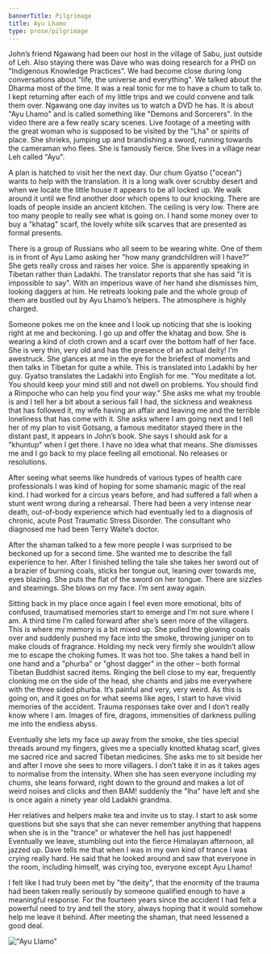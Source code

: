 ```yaml
---
bannerTitle: Pilgrimage
title: Ayu Lhamo
type: prose/pilgrimage
---
```



John’s friend Ngawang had been our host in the village of Sabu, just
outside of Leh. Also staying there was Dave who was doing research
for a PHD on "Indigenous Knowledge Practices". We had become close
during long conversations about "life, the universe and everything".
We talked about the Dharma most of the time. It was a real tonic for
me to have a chum to talk to. I kept returning after each of my little trips
and we could convene and talk them over. Ngawang one day invites us to watch a
DVD he has. It is about "Ayu Lhamo" and is called something like "Demons and
Sorcerers". In the video there are a few really scary scenes. Live footage of a
meeting with the great woman who is supposed to be visited by the "Lha" or
spirits of place. She shrieks, jumping up and brandishing a sword, running
towards the cameraman who flees. She is famously fierce. She lives in a village
near Leh called "Ayu". 

A plan is hatched to visit her the next day. Our chum Gyatso ("ocean") wants to
help with the translation. It is a long walk over scrubby desert and when we
locate the little house it appears to be all locked up. We walk around it until
we find another door which opens to our knocking. There are loads of people
inside an ancient kitchen. The ceiling is very low. There are too many people
to really see what is going on. I hand some money over to buy a "khatag" scarf,
the lovely white silk scarves that are presented as formal presents. 

There is a group of Russians who all seem to be wearing white. One of them is
in front of Ayu Lamo asking her "how many grandchildren will I have?" She gets
really cross and raises her voice. She is apparently speaking in Tibetan rather
than Ladakhi. The translator reports that she has said "it is impossible to
say". With an imperious wave of her hand she dismisses him, looking daggers at
him. He retreats looking pale and the whole group of them are bustled out by
Ayu Lhamo’s helpers. The atmosphere is highly charged. 

Someone pokes me on the knee and I look up noticing that she is looking right
at me and beckoning. I go up and offer the khatag and bow. She is wearing a
kind of cloth crown and a scarf over the bottom half of her face. She is very
thin, very old and has the presence of an actual deity! I’m awestruck. She
glances at me in the eye for the briefest of moments and then talks in Tibetan
for quite a while. This is translated into Ladakhi by her guy. Gyatso
translates the Ladakhi into English for me. "You meditate a lot. You should
keep your mind still and not dwell on problems. You should find a Rimpoche who
can help you find your way." She asks me what my trouble is and I tell her a
bit about a serious fall I had, the sickness and weakness that has followed it,
my wife having an affair and leaving me and the terrible loneliness that has
come with it. She asks where I am going next and I tell her of my plan to visit
Gotsang, a famous meditator stayed there in the distant past, it appears in
John’s book. She says I should ask for a "khuntup" when I get there. I have no
idea what that means. She dismisses me and I go back to my place feeling all
emotional. No releases or resolutions.

After seeing what seems like hundreds of various types of health care
professionals I was kind of hoping for some shamanic magic of the real kind. I
had worked for a circus years before, and had suffered a fall when a stunt went
wrong during a rehearsal. There had been a very intense near death, out-of-body
experience which had eventually led to a diagnosis of chronic, acute Post
Traumatic Stress Disorder. The consultant who diagnosed me had been Terry
Waite’s doctor. 

After the shaman talked to a few more people I was surprised to be beckoned up
for a second time. She wanted me to describe the fall experience to her. After
I finished telling the tale she takes her sword out of a brazier of burning
coals, sticks her tongue out, leaning over towards me, eyes blazing. She puts
the flat of the sword on her tongue. There are sizzles and steamings. She blows
on my face. I’m sent away again. 

Sitting back in my place once again I feel even more emotional, bits of
confused, traumatised memories start to emerge and I’m not sure where I am. A
third time I’m called forward after she’s seen more of the villagers. This is
where my memory is a bit mixed up. She pulled the glowing coals over and
suddenly pushed my face into the smoke, throwing juniper on to make clouds of
fragrance. Holding my neck very firmly she wouldn’t allow me to escape the
choking fumes. It was hot too. She takes a hand bell in one hand and a "phurba"
or "ghost dagger" in the other – both formal Tibetan Buddhist sacred items.
Ringing the bell close to my ear, frequently clonking me on the side of the
head, she chants and jabs me everywhere with the three sided phurba. It’s
painful and very, very weird. As this is going on, and it goes on for what
seems like ages, I start to have vivid memories of the accident. Trauma
responses take over and I don’t really know where I am. Images of fire,
dragons, immensities of darkness pulling me into the endless abyss.

Eventually she lets my face up away from the smoke, she ties special threads
around my fingers, gives me a specially knotted khatag scarf, gives me sacred
rice and sacred Tibetan medicines. She asks me to sit beside her and after I
move she sees to more villagers. I don’t take it in as it takes ages to
normalise from the intensity. When she has seen everyone including my chums,
she leans forward, right down to the ground and makes a lot of weird noises and
clicks and then BAM! suddenly the "lha" have left and she is once again a
ninety year old Ladakhi grandma. 

Her relatives and helpers make tea and invite us to stay. I start to ask some
questions but she says that she can never remember anything that happens when
she is in the "trance" or whatever the hell has just happened! Eventually we
leave, stumbling out into the fierce Himalayan afternoon, all jazzed up. Dave
tells me that when I was in my own kind of trance I was crying really hard. He
said that he looked around and saw that everyone in the room, including
himself, was crying too, everyone except Ayu Lhamo! 

I felt like I had truly been met by "the deity", that the enormity of the
trauma had been taken really seriously by someone qualified enough to have a
meaningful response. For the fourteen years since the accident I had felt a
powerful need to try and tell the story, always hoping that it would somehow
help me leave it behind. After meeting the shaman, that need lessened a good
deal.

!["Ayu Llamo"](/images/pilg1/ladakh_orakel4.jpg "Ayu Llamo")
